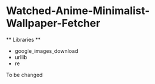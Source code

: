 # Watched-Anime-Minimalist-Wallpaper-Fetcher

** Libraries **
 - google_images_download  
 - urllib
 - re

To be changed

